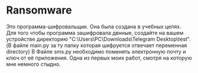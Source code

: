 # Ransomware
Это программа-шифровальщик. Она была создана в учебных целях. 
Для того чтобы программа зашифровала двнные, создайте на вашем устройстве директорию "C:\Users\PC\Downloads\Telegram Desktop\test". (В файле main.py за ту папку которая шифруется отвечает переменная directory)
В Файле sms.py необходимо поменять электронную почту и ключ от её приложения.
Одна из первых моих работ, смотря на которую мне немного стыдно.
